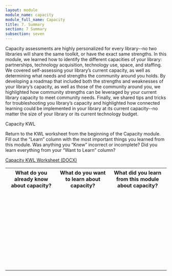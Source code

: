 ```yaml
---
layout: module
module_name: capacity
module_full_name: Capacity
title: 7. Summary
section: 7 Summary
subsection: seven
---
```


Capacity assessments are highly personalized for every library--no two libraries will share the same toolkit, or have the exact same strengths. In this module, we learned how to identify the different capacities of your library: partnerships, technology acquisition, technology use, space, and staffing. We covered self-assessing your library’s current capacity, as well as determining what needs and strengths the community around you holds. By developing a roadmap that included both the strengths and weaknesses of your library’s capacity, as well as those of the community around you, we highlighted how community strengths can be leveraged by your current library capacity to meet community needs. Finally, we shared tips and tricks for troubleshooting you library’s capacity and highlighted how connected learning could be implemented in your library at its current capacity--no matter the size of your library or its current technology budget.

<div class="reflection">
	<p>Capacity KWL</p>
<p>Return to the KWL worksheet from the beginning of the Capacity module. Fill out the “Learn” column with the most important things you learned from this module. Was anything you “Knew” incorrect or incomplete? Did you learn everything from your “Want to Learn” column?</p>
<p><a href="docs/capacity_KWL.docx">Capacity KWL Worksheet (DOCX)</a></p>
<table class="worksheet">
	<tr><th>What do you already know about capacity?</th>
		<th>What do you want to learn about capacity?</th>
		<th>What did you learn from this module about capacity?</th>
	</tr>
	<tr>
		<td style="height:250px;"></td>
		<td></td>
		<td></td>
	</tr>
</table>
</div>